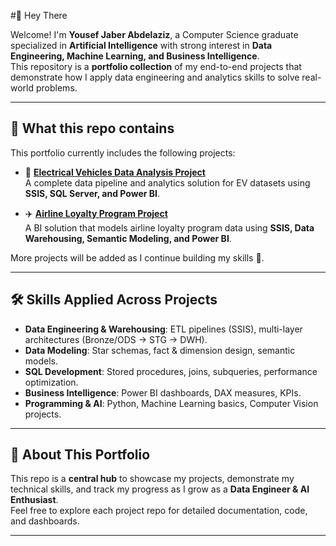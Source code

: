 #👋 Hey There

Welcome! I'm **Yousef Jaber Abdelaziz**, a Computer Science graduate specialized in **Artificial Intelligence** with strong interest in **Data Engineering, Machine Learning, and Business Intelligence**.  
This repository is a **portfolio collection** of my end-to-end projects that demonstrate how I apply data engineering and analytics skills to solve real-world problems.  

---

## 📂 What this repo contains
This portfolio currently includes the following projects:

- 🔋 [**Electrical Vehicles Data Analysis Project**](https://github.com/Yousef-Jaber-Abdelaziz/Electrical-Vehicles-Data-Analysis-Project)  
  A complete data pipeline and analytics solution for EV datasets using **SSIS, SQL Server, and Power BI**.

- ✈️ [**Airline Loyalty Program Project**](https://github.com/Yousef-Jaber-Abdelaziz/Airline-Loyalty-Program-Project)  
  A BI solution that models airline loyalty program data using **SSIS, Data Warehousing, Semantic Modeling, and Power BI**.

More projects will be added as I continue building my skills 🚀.

---

## 🛠️ Skills Applied Across Projects
- **Data Engineering & Warehousing**: ETL pipelines (SSIS), multi-layer architectures (Bronze/ODS → STG → DWH).  
- **Data Modeling**: Star schemas, fact & dimension design, semantic models.  
- **SQL Development**: Stored procedures, joins, subqueries, performance optimization.  
- **Business Intelligence**: Power BI dashboards, DAX measures, KPIs.  
- **Programming & AI**: Python, Machine Learning basics, Computer Vision projects.  

---

## 🎯 About This Portfolio
This repo is a **central hub** to showcase my projects, demonstrate my technical skills, and track my progress as I grow as a **Data Engineer & AI Enthusiast**.  
Feel free to explore each project repo for detailed documentation, code, and dashboards.  

---
